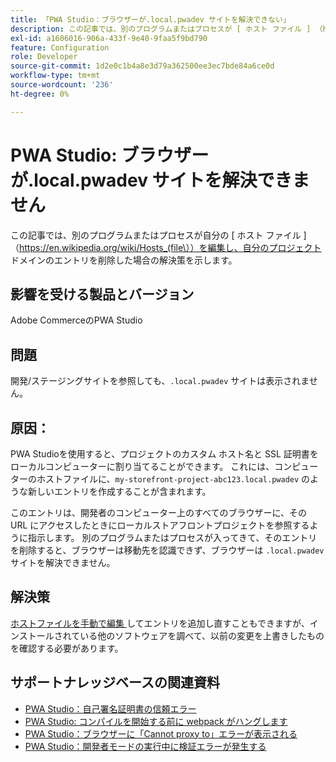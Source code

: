 ```yaml
---
title: 「PWA Studio：ブラウザーが.local.pwadev サイトを解決できない」
description: この記事では、別のプログラムまたはプロセスが [ ホスト ファイル ] （https://en.wikipedia.org/wiki/Hosts_(file\）を編集し、プロジェクト ドメインのエントリを削除した場合の解決策を示します。
exl-id: a1606016-906a-433f-9e40-9faa5f9bd790
feature: Configuration
role: Developer
source-git-commit: 1d2e0c1b4a8e3d79a362500ee3ec7bde84a6ce0d
workflow-type: tm+mt
source-wordcount: '236'
ht-degree: 0%

---
```


# PWA Studio: ブラウザーが.local.pwadev サイトを解決できません

この記事では、別のプログラムまたはプロセスが自分の [ ホスト ファイル ] （https://en.wikipedia.org/wiki/Hosts_(file\））を編集し、自分のプロジェクト ドメインのエントリを削除した場合の解決策を示します。

## 影響を受ける製品とバージョン

Adobe CommerceのPWA Studio

## 問題

開発/ステージングサイトを参照しても、`.local.pwadev` サイトは表示されません。

## 原因：

PWA Studioを使用すると、プロジェクトのカスタム ホスト名と SSL 証明書をローカルコンピューターに割り当てることができます。 これには、コンピューターのホストファイルに、`my-storefront-project-abc123.local.pwadev` のような新しいエントリを作成することが含まれます。

このエントリは、開発者のコンピューター上のすべてのブラウザーに、その URL にアクセスしたときにローカルストアフロントプロジェクトを参照するように指示します。 別のプログラムまたはプロセスが入ってきて、そのエントリを削除すると、ブラウザーは移動先を認識できず、ブラウザーは `.local.pwadev` サイトを解決できません。

## 解決策

[ ホストファイルを手動で編集 ](https://support.rackspace.com/how-to/modify-your-hosts-file/) してエントリを追加し直すこともできますが、インストールされている他のソフトウェアを調べて、以前の変更を上書きしたものを確認する必要があります。

## サポートナレッジベースの関連資料

* [PWA Studio：自己署名証明書の信頼エラー ](https://support.magento.com/hc/en-us/articles/360038973172)
* [PWA Studio: コンパイルを開始する前に webpack がハングします](/help/troubleshooting/miscellaneous/pwa-studio-webpack-hangs-before-beginning-compilation.md)
* [PWA Studio：ブラウザーに「Cannot proxy to」エラーが表示される](/help/troubleshooting/miscellaneous/pwa-studio-browser-displays-cannot-proxy-to-error.md)
* [PWA Studio：開発者モードの実行中に検証エラーが発生する](/help/troubleshooting/miscellaneous/pwa-studio-validation-errors-when-running-developer-mode.md)
